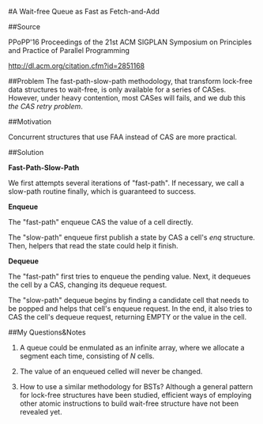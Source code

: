 #A Wait-free Queue as Fast as Fetch-and-Add

##Source

PPoPP'16 Proceedings of the 21st ACM SIGPLAN Symposium on Principles and Practice of Parallel Programming

http://dl.acm.org/citation.cfm?id=2851168

##Problem
The fast-path-slow-path methodology, that transform lock-free data structures to wait-free, is only available for a series of CASes. However, under heavy contention, most CASes will fails, and we dub this *the CAS retry problem*.

##Motivation

Concurrent structures that use FAA instead of CAS are more practical.

##Solution

**Fast-Path-Slow-Path**

We first attempts several iterations of "fast-path". If necessary, we call a slow-path routine finally, which is guaranteed to success.

**Enqueue**

The "fast-path" enqueue CAS the value of a cell directly. 

The "slow-path" enqueue first publish a state by CAS a cell's *enq* structure. Then, helpers that read the state could help it finish.

**Dequeue**

The "fast-path" first tries to enqueue the pending value. Next, it dequeues the cell by a CAS, changing its dequeue request. 

The "slow-path" dequeue begins by finding a candidate cell that needs to be popped and helps that cell's enqueue request. In the end, it also tries to CAS the cell's dequeue request, returning EMPTY or the value in the cell.


##My Questions&Notes

1. A queue could be enmulated as an infinite array, where we allocate a segment each time, consisting of *N* cells.

2. The value of an enqueued celled will never be changed.

3. How to use a similar methodology for BSTs? Although a general pattern for lock-free structures have been studied, efficient ways of employing other atomic instructions to build wait-free structure have not been revealed yet.